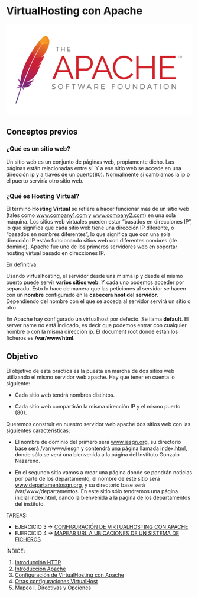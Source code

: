 # VirtualHosting con Apache

![banner_apache.png](https://github.com/CeliaGMqrz/virtualhosting_apache/blob/main/capturas/banner_apache.png)

## Conceptos previos

### ¿Qué es un sitio web?

Un sitio web es un conjunto de páginas web, propiamente dicho. Las páginas están relacionadas entre sí. Y a ese sitio web se accede en una dirección ip y a través de un puerto(80). Normalmente si cambiamos la ip o el puerto serviría otro sitio web.

### ¿Qué es Hosting Virtual?

El término **Hosting Virtual** se refiere a hacer funcionar más de un sitio web (tales como www.company1.com y www.company2.com) en una sola máquina. Los sitios web virtuales pueden estar “basados en direcciones IP”, lo que significa que cada sitio web tiene una dirección IP diferente, o “basados en nombres diferentes”, lo que significa que con una sola dirección IP están funcionando sitios web con diferentes nombres (de dominio). Apache fue uno de los primeros servidores web en soportar hosting virtual basado en direcciones IP.

En definitiva:

Usando virtualhosting, el servidor desde una misma ip y desde el mismo puerto puede servir **varios sitios web**. Y cada uno podemos acceder por separado. Esto lo hace de manera que las peticiones al servidor se hacen con un **nombre** configurado en la **cabecera host del servidor**. Dependiendo del nombre con el que se acceda al servidor servirá un sitio o otro. 

En Apache hay configurado un virtualhost por defecto. Se llama **default**. El server name no está indicado, es decir que podemos entrar con cualquier nombre o con la misma dirección ip. El document root donde están los ficheros es **/var/www/html**.

## Objetivo 

El objetivo de esta práctica es la puesta en marcha de dos sitios web utilizando el mismo servidor web apache. Hay que tener en cuenta lo siguiente:

* Cada sitio web tendrá nombres distintos.

* Cada sitio web compartirán la misma dirección IP y el mismo puerto (80).

Queremos construir en nuestro servidor web apache dos sitios web con las siguientes características:

* El nombre de dominio del primero será www.iesgn.org, su directorio base será /var/www/iesgn y contendrá una página llamada index.html, donde sólo se verá una bienvenida a la página del Instituto Gonzalo Nazareno.

* En el segundo sitio vamos a crear una página donde se pondrán noticias por parte de los departamento, el nombre de este sitio será www.departamentosgn.org, y su directorio base será /var/www/departamentos. En este sitio sólo tendremos una página inicial index.html, dando la bienvenida a la página de los departamentos del instituto.

TAREAS:

* EJERCICIO 3 -> [CONFIGURACIÓN DE VIRTUALHOSTING CON APACHE](https://github.com/CeliaGMqrz/virtualhosting_apache/blob/main/configuracion.md)
* EJERCICIO 4 -> [MAPEAR URL A UBICACIONES DE UN SISTEMA DE FICHEROS]()


ÍNDICE:

1. [Introducción HTTP](https://github.com/CeliaGMqrz/virtualhosting_apache/blob/main/introduccion_http.md)
2. [Introducción Apache](https://github.com/CeliaGMqrz/virtualhosting_apache/blob/main/introduccion_apache.md)
3. [Configuración de VirtualHosting con Apache](https://github.com/CeliaGMqrz/virtualhosting_apache/blob/main/configuracion.md)
4. [Otras configuraciones VirtualHost](https://github.com/CeliaGMqrz/virtualhosting_apache/blob/main/otras_configuraciones.md)
5. [Mapeo I. Directivas y Opciones](https://github.com/CeliaGMqrz/virtualhosting_apache/blob/main/mapeo1.md)
